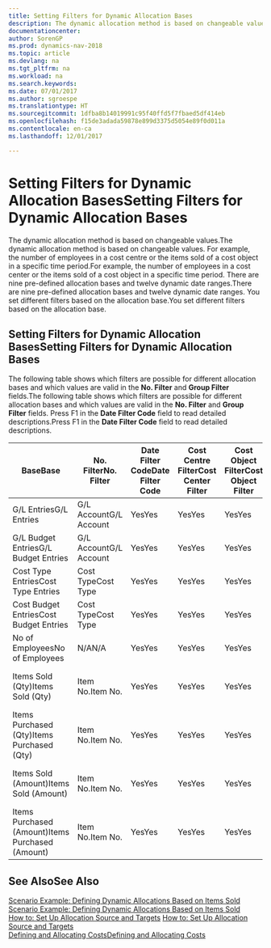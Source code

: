 ```yaml
---
title: Setting Filters for Dynamic Allocation Bases
description: The dynamic allocation method is based on changeable values. For example, the number of employees in a cost centre or the items sold of a cost object in a specific time period. There are nine pre-defined allocation bases and twelve dynamic date ranges. You set different filters based on the allocation base.
documentationcenter: 
author: SorenGP
ms.prod: dynamics-nav-2018
ms.topic: article
ms.devlang: na
ms.tgt_pltfrm: na
ms.workload: na
ms.search.keywords: 
ms.date: 07/01/2017
ms.author: sgroespe
ms.translationtype: HT
ms.sourcegitcommit: 1dfba8b14019991c95f40ffd5f7fbaed5df414eb
ms.openlocfilehash: f15de3adada59878e899d3375d5054e89f0d011a
ms.contentlocale: en-ca
ms.lasthandoff: 12/01/2017

---
```

# <a name="setting-filters-for-dynamic-allocation-bases"></a><span data-ttu-id="cd3a8-106">Setting Filters for Dynamic Allocation Bases</span><span class="sxs-lookup"><span data-stu-id="cd3a8-106">Setting Filters for Dynamic Allocation Bases</span></span>
<span data-ttu-id="cd3a8-107">The dynamic allocation method is based on changeable values.</span><span class="sxs-lookup"><span data-stu-id="cd3a8-107">The dynamic allocation method is based on changeable values.</span></span> <span data-ttu-id="cd3a8-108">For example, the number of employees in a cost centre or the items sold of a cost object in a specific time period.</span><span class="sxs-lookup"><span data-stu-id="cd3a8-108">For example, the number of employees in a cost center or the items sold of a cost object in a specific time period.</span></span> <span data-ttu-id="cd3a8-109">There are nine pre-defined allocation bases and twelve dynamic date ranges.</span><span class="sxs-lookup"><span data-stu-id="cd3a8-109">There are nine pre-defined allocation bases and twelve dynamic date ranges.</span></span> <span data-ttu-id="cd3a8-110">You set different filters based on the allocation base.</span><span class="sxs-lookup"><span data-stu-id="cd3a8-110">You set different filters based on the allocation base.</span></span>  

## <a name="setting-filters-for-dynamic-allocation-bases"></a><span data-ttu-id="cd3a8-111">Setting Filters for Dynamic Allocation Bases</span><span class="sxs-lookup"><span data-stu-id="cd3a8-111">Setting Filters for Dynamic Allocation Bases</span></span>  
 <span data-ttu-id="cd3a8-112">The following table shows which filters are possible for different allocation bases and which values are valid in the **No. Filter** and **Group Filter** fields.</span><span class="sxs-lookup"><span data-stu-id="cd3a8-112">The following table shows which filters are possible for different allocation bases and which values are valid in the **No. Filter** and **Group Filter** fields.</span></span> <span data-ttu-id="cd3a8-113">Press F1 in the **Date Filter Code** field to read detailed descriptions.</span><span class="sxs-lookup"><span data-stu-id="cd3a8-113">Press F1 in the **Date Filter Code** field to read detailed descriptions.</span></span>  

|<span data-ttu-id="cd3a8-114">**Base**</span><span class="sxs-lookup"><span data-stu-id="cd3a8-114">**Base**</span></span>|<span data-ttu-id="cd3a8-115">**No. Filter**</span><span class="sxs-lookup"><span data-stu-id="cd3a8-115">**No. Filter**</span></span>|<span data-ttu-id="cd3a8-116">**Date Filter Code**</span><span class="sxs-lookup"><span data-stu-id="cd3a8-116">**Date Filter Code**</span></span>|<span data-ttu-id="cd3a8-117">**Cost Centre Filter**</span><span class="sxs-lookup"><span data-stu-id="cd3a8-117">**Cost Center Filter**</span></span>|<span data-ttu-id="cd3a8-118">**Cost Object Filter**</span><span class="sxs-lookup"><span data-stu-id="cd3a8-118">**Cost Object Filter**</span></span>|<span data-ttu-id="cd3a8-119">**Group Filter**</span><span class="sxs-lookup"><span data-stu-id="cd3a8-119">**Group Filter**</span></span>|  
|--------------|----------------------------------------|----------------------------------------------|------------------------------------------------|------------------------------------------------|------------------------------------------|  
|<span data-ttu-id="cd3a8-120">G/L Entries</span><span class="sxs-lookup"><span data-stu-id="cd3a8-120">G/L Entries</span></span>|<span data-ttu-id="cd3a8-121">G/L Account</span><span class="sxs-lookup"><span data-stu-id="cd3a8-121">G/L Account</span></span>|<span data-ttu-id="cd3a8-122">Yes</span><span class="sxs-lookup"><span data-stu-id="cd3a8-122">Yes</span></span>|<span data-ttu-id="cd3a8-123">Yes</span><span class="sxs-lookup"><span data-stu-id="cd3a8-123">Yes</span></span>|<span data-ttu-id="cd3a8-124">Yes</span><span class="sxs-lookup"><span data-stu-id="cd3a8-124">Yes</span></span>|<span data-ttu-id="cd3a8-125">N/A</span><span class="sxs-lookup"><span data-stu-id="cd3a8-125">N/A</span></span>|  
|<span data-ttu-id="cd3a8-126">G/L Budget Entries</span><span class="sxs-lookup"><span data-stu-id="cd3a8-126">G/L Budget Entries</span></span>|<span data-ttu-id="cd3a8-127">G/L Account</span><span class="sxs-lookup"><span data-stu-id="cd3a8-127">G/L Account</span></span>|<span data-ttu-id="cd3a8-128">Yes</span><span class="sxs-lookup"><span data-stu-id="cd3a8-128">Yes</span></span>|<span data-ttu-id="cd3a8-129">Yes</span><span class="sxs-lookup"><span data-stu-id="cd3a8-129">Yes</span></span>|<span data-ttu-id="cd3a8-130">Yes</span><span class="sxs-lookup"><span data-stu-id="cd3a8-130">Yes</span></span>|<span data-ttu-id="cd3a8-131">G/L Budget Name</span><span class="sxs-lookup"><span data-stu-id="cd3a8-131">G/L Budget Name</span></span>|  
|<span data-ttu-id="cd3a8-132">Cost Type Entries</span><span class="sxs-lookup"><span data-stu-id="cd3a8-132">Cost Type Entries</span></span>|<span data-ttu-id="cd3a8-133">Cost Type</span><span class="sxs-lookup"><span data-stu-id="cd3a8-133">Cost Type</span></span>|<span data-ttu-id="cd3a8-134">Yes</span><span class="sxs-lookup"><span data-stu-id="cd3a8-134">Yes</span></span>|<span data-ttu-id="cd3a8-135">Yes</span><span class="sxs-lookup"><span data-stu-id="cd3a8-135">Yes</span></span>|<span data-ttu-id="cd3a8-136">Yes</span><span class="sxs-lookup"><span data-stu-id="cd3a8-136">Yes</span></span>|<span data-ttu-id="cd3a8-137">N/A</span><span class="sxs-lookup"><span data-stu-id="cd3a8-137">N/A</span></span>|  
|<span data-ttu-id="cd3a8-138">Cost Budget Entries</span><span class="sxs-lookup"><span data-stu-id="cd3a8-138">Cost Budget Entries</span></span>|<span data-ttu-id="cd3a8-139">Cost Type</span><span class="sxs-lookup"><span data-stu-id="cd3a8-139">Cost Type</span></span>|<span data-ttu-id="cd3a8-140">Yes</span><span class="sxs-lookup"><span data-stu-id="cd3a8-140">Yes</span></span>|<span data-ttu-id="cd3a8-141">Yes</span><span class="sxs-lookup"><span data-stu-id="cd3a8-141">Yes</span></span>|<span data-ttu-id="cd3a8-142">Yes</span><span class="sxs-lookup"><span data-stu-id="cd3a8-142">Yes</span></span>|<span data-ttu-id="cd3a8-143">Budget Name</span><span class="sxs-lookup"><span data-stu-id="cd3a8-143">Budget Name</span></span>|  
|<span data-ttu-id="cd3a8-144">No of Employees</span><span class="sxs-lookup"><span data-stu-id="cd3a8-144">No of Employees</span></span>|<span data-ttu-id="cd3a8-145">N/A</span><span class="sxs-lookup"><span data-stu-id="cd3a8-145">N/A</span></span>|<span data-ttu-id="cd3a8-146">Yes</span><span class="sxs-lookup"><span data-stu-id="cd3a8-146">Yes</span></span>|<span data-ttu-id="cd3a8-147">Yes</span><span class="sxs-lookup"><span data-stu-id="cd3a8-147">Yes</span></span>|<span data-ttu-id="cd3a8-148">Yes</span><span class="sxs-lookup"><span data-stu-id="cd3a8-148">Yes</span></span>|<span data-ttu-id="cd3a8-149">N/A</span><span class="sxs-lookup"><span data-stu-id="cd3a8-149">N/A</span></span>|  
|<span data-ttu-id="cd3a8-150">Items Sold (Qty)</span><span class="sxs-lookup"><span data-stu-id="cd3a8-150">Items Sold (Qty)</span></span>|<span data-ttu-id="cd3a8-151">Item No.</span><span class="sxs-lookup"><span data-stu-id="cd3a8-151">Item No.</span></span>|<span data-ttu-id="cd3a8-152">Yes</span><span class="sxs-lookup"><span data-stu-id="cd3a8-152">Yes</span></span>|<span data-ttu-id="cd3a8-153">Yes</span><span class="sxs-lookup"><span data-stu-id="cd3a8-153">Yes</span></span>|<span data-ttu-id="cd3a8-154">Yes</span><span class="sxs-lookup"><span data-stu-id="cd3a8-154">Yes</span></span>|<span data-ttu-id="cd3a8-155">Inventory Posting Group</span><span class="sxs-lookup"><span data-stu-id="cd3a8-155">Inventory Posting Group</span></span>|  
|<span data-ttu-id="cd3a8-156">Items Purchased (Qty)</span><span class="sxs-lookup"><span data-stu-id="cd3a8-156">Items Purchased (Qty)</span></span>|<span data-ttu-id="cd3a8-157">Item No.</span><span class="sxs-lookup"><span data-stu-id="cd3a8-157">Item No.</span></span>|<span data-ttu-id="cd3a8-158">Yes</span><span class="sxs-lookup"><span data-stu-id="cd3a8-158">Yes</span></span>|<span data-ttu-id="cd3a8-159">Yes</span><span class="sxs-lookup"><span data-stu-id="cd3a8-159">Yes</span></span>|<span data-ttu-id="cd3a8-160">Yes</span><span class="sxs-lookup"><span data-stu-id="cd3a8-160">Yes</span></span>|<span data-ttu-id="cd3a8-161">Inventory Posting Group</span><span class="sxs-lookup"><span data-stu-id="cd3a8-161">Inventory Posting Group</span></span>|  
|<span data-ttu-id="cd3a8-162">Items Sold (Amount)</span><span class="sxs-lookup"><span data-stu-id="cd3a8-162">Items Sold (Amount)</span></span>|<span data-ttu-id="cd3a8-163">Item No.</span><span class="sxs-lookup"><span data-stu-id="cd3a8-163">Item No.</span></span>|<span data-ttu-id="cd3a8-164">Yes</span><span class="sxs-lookup"><span data-stu-id="cd3a8-164">Yes</span></span>|<span data-ttu-id="cd3a8-165">Yes</span><span class="sxs-lookup"><span data-stu-id="cd3a8-165">Yes</span></span>|<span data-ttu-id="cd3a8-166">Yes</span><span class="sxs-lookup"><span data-stu-id="cd3a8-166">Yes</span></span>|<span data-ttu-id="cd3a8-167">Inventory Posting Group</span><span class="sxs-lookup"><span data-stu-id="cd3a8-167">Inventory Posting Group</span></span>|  
|<span data-ttu-id="cd3a8-168">Items Purchased (Amount)</span><span class="sxs-lookup"><span data-stu-id="cd3a8-168">Items Purchased (Amount)</span></span>|<span data-ttu-id="cd3a8-169">Item No.</span><span class="sxs-lookup"><span data-stu-id="cd3a8-169">Item No.</span></span>|<span data-ttu-id="cd3a8-170">Yes</span><span class="sxs-lookup"><span data-stu-id="cd3a8-170">Yes</span></span>|<span data-ttu-id="cd3a8-171">Yes</span><span class="sxs-lookup"><span data-stu-id="cd3a8-171">Yes</span></span>|<span data-ttu-id="cd3a8-172">Yes</span><span class="sxs-lookup"><span data-stu-id="cd3a8-172">Yes</span></span>|<span data-ttu-id="cd3a8-173">Inventory Posting Group</span><span class="sxs-lookup"><span data-stu-id="cd3a8-173">Inventory Posting Group</span></span>|  

## <a name="see-also"></a><span data-ttu-id="cd3a8-174">See Also</span><span class="sxs-lookup"><span data-stu-id="cd3a8-174">See Also</span></span>  
 <span data-ttu-id="cd3a8-175">[Scenario Example: Defining Dynamic Allocations Based on Items Sold](finance-scenario-example-defining-dynamic-allocations-based-on-items-sold.md) </span><span class="sxs-lookup"><span data-stu-id="cd3a8-175">[Scenario Example: Defining Dynamic Allocations Based on Items Sold](finance-scenario-example-defining-dynamic-allocations-based-on-items-sold.md) </span></span>  
 <span data-ttu-id="cd3a8-176">[How to: Set Up Allocation Source and Targets](finance-how-to-set-up-allocation-source-and-targets.md) </span><span class="sxs-lookup"><span data-stu-id="cd3a8-176">[How to: Set Up Allocation Source and Targets](finance-how-to-set-up-allocation-source-and-targets.md) </span></span>  
 [<span data-ttu-id="cd3a8-177">Defining and Allocating Costs</span><span class="sxs-lookup"><span data-stu-id="cd3a8-177">Defining and Allocating Costs</span></span>](finance-define-and-allocate-costs.md)

